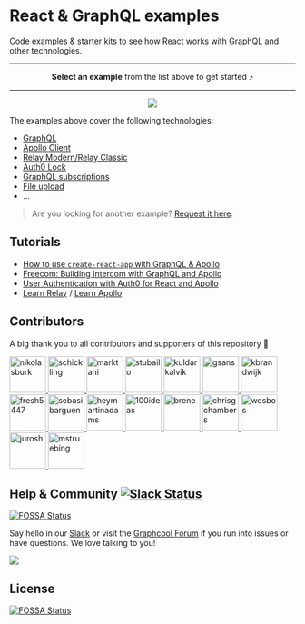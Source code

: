 # React & GraphQL examples

Code examples & starter kits to see how React works with GraphQL and other technologies.

<hr>

**<p align="center">Select an example** from the list above to get started ⤴️</p>

<hr>

<p align="center"><img src="http://imgur.com/G9mMBFT.png" /></p>

The examples above cover the following technologies:

* [GraphQL](http://graphql.org/)
* [Apollo Client](http://dev.apollodata.com/react/)
* [Relay Modern/Relay Classic](https://facebook.github.io/relay/)
* [Auth0 Lock](https://github.com/auth0/lock)
* [GraphQL subscriptions](https://www.graph.cool/docs/reference/simple-api/subscriptions-aip7oojeiv/)
* [File upload](https://www.graph.cool/docs/reference/file-handling/overview-eer4wiang0/)
* ...

> Are you looking for another example? [Request it here](https://github.com/graphcool-examples/react-graphql/issues/new).

## Tutorials

* [How to use `create-react-app` with GraphQL & Apollo](https://www.graph.cool/docs/tutorials/create-react-apps-with-apollo-client-aidae4aeg5/)
* [Freecom: Building Intercom with GraphQL and Apollo](https://www.graph.cool/docs/tutorials/freecom-overview-intercom-tutorial-e8a6ajt8ax/)
* [User Authentication with Auth0 for React and Apollo](https://www.graph.cool/docs/tutorials/react-apollo-auth0-pheiph4ooj/)
* [Learn Relay](https://www.learnrelay.org/) / [Learn Apollo](https://www.learnapollo.com/)

## Contributors

A big thank you to all contributors and supporters of this repository 💚 

<a href="https://github.com/nikolasburk/" target="_blank">
  <img src="https://github.com/nikolasburk.png?size=64" width="64" height="64" alt="nikolasburk">
</a>
<a href="https://github.com/schickling/" target="_blank">
  <img src="https://github.com/schickling.png?size=64" width="64" height="64" alt="schickling">
</a>
<a href="https://github.com/marktani/" target="_blank">
  <img src="https://github.com/marktani.png?size=64" width="64" height="64" alt="marktani">
</a>
<a href="https://github.com/stubailo/" target="_blank">
  <img src="https://github.com/stubailo.png?size=64" width="64" height="64" alt="stubailo">
</a>
<a href="https://github.com/kuldarkalvik/" target="_blank">
  <img src="https://github.com/kuldarkalvik.png?size=64" width="64" height="64" alt="kuldarkalvik">
</a>
<a href="https://github.com/gsans/" target="_blank">
  <img src="https://github.com/gsans.png?size=64" width="64" height="64" alt="gsans">
</a>
<a href="https://github.com/kbrandwijk/" target="_blank">
  <img src="https://github.com/kbrandwijk.png?size=64" width="64" height="64" alt="kbrandwijk">
</a>
<a href="https://github.com/fresh5447/" target="_blank">
  <img src="https://github.com/fresh5447.png?size=64" width="64" height="64" alt="fresh5447">
</a>
<a href="https://github.com/sebasibarguen/" target="_blank">
  <img src="https://github.com/sebasibarguen.png?size=64" width="64" height="64" alt="sebasibarguen">
</a>
<a href="https://github.com/heymartinadams/" target="_blank">
  <img src="https://github.com/heymartinadams.png?size=64" width="64" height="64" alt="heymartinadams">
</a>
<a href="https://github.com/100ideas/" target="_blank">
  <img src="https://github.com/100ideas.png?size=64" width="64" height="64" alt="100ideas">
</a>
<a href="https://github.com/brene/" target="_blank">
  <img src="https://github.com/brene.png?size=64" width="64" height="64" alt="brene">
</a>
<a href="https://github.com/chrisgchambers/" target="_blank">
  <img src="https://github.com/chrisgchambers.png?size=64" width="64" height="64" alt="chrisgchambers">
</a>
<a href="https://github.com/wesbos/" target="_blank">
  <img src="https://github.com/wesbos.png?size=64" width="64" height="64" alt="wesbos">
</a>
<a href="https://github.com/jurosh/" target="_blank">
  <img src="https://github.com/jurosh.png?size=64" width="64" height="64" alt="jurosh">
</a>
<a href="https://github.com/mstruebing/" target="_blank">
  <img src="https://github.com/mstruebing.png?size=64" width="64" height="64" alt="mstruebing">
</a>

## Help & Community [![Slack Status](https://slack.graph.cool/badge.svg)](https://slack.graph.cool)
[![FOSSA Status](https://app.fossa.io/api/projects/git%2Bgithub.com%2Ftiarebalbi%2Freact-graphql.svg?type=shield)](https://app.fossa.io/projects/git%2Bgithub.com%2Ftiarebalbi%2Freact-graphql?ref=badge_shield)

Say hello in our [Slack](http://slack.graph.cool/) or visit the [Graphcool Forum](https://www.graph.cool/forum) if you run into issues or have questions. We love talking to you!

![](http://i.imgur.com/5RHR6Ku.png)



## License
[![FOSSA Status](https://app.fossa.io/api/projects/git%2Bgithub.com%2Ftiarebalbi%2Freact-graphql.svg?type=large)](https://app.fossa.io/projects/git%2Bgithub.com%2Ftiarebalbi%2Freact-graphql?ref=badge_large)